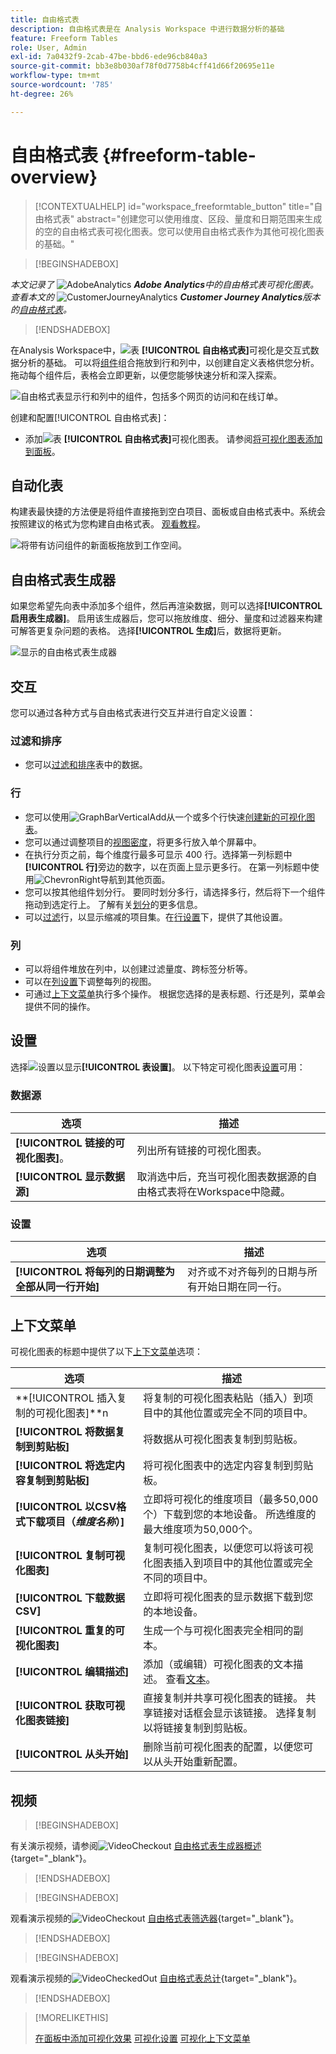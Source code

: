 ```yaml
---
title: 自由格式表
description: 自由格式表是在 Analysis Workspace 中进行数据分析的基础
feature: Freeform Tables
role: User, Admin
exl-id: 7a0432f9-2cab-47be-bbd6-ede96cb840a3
source-git-commit: bb3e8b030af78f0d7758b4cff41d66f20695e11e
workflow-type: tm+mt
source-wordcount: '785'
ht-degree: 26%

---
```


# 自由格式表 {#freeform-table-overview}


<!-- markdownlint-disable MD034 -->

>[!CONTEXTUALHELP]
>id="workspace_freeformtable_button"
>title="自由格式表"
>abstract="创建您可以使用维度、区段、量度和日期范围来生成的空的自由格式表可视化图表。您可以使用自由格式表作为其他可视化图表的基础。"

<!-- markdownlint-enable MD034 -->


>[!BEGINSHADEBOX]

_本文记录了_ ![AdobeAnalytics](/help/assets/icons/AdobeAnalytics.svg) _**Adobe Analytics**&#x200B;中的自由格式表可视化图表。_<br/>_查看本文的_ ![CustomerJourneyAnalytics](/help/assets/icons/CustomerJourneyAnalytics.svg) _**Customer Journey Analytics**&#x200B;版本的[自由格式表](https://experienceleague.adobe.com/en/docs/analytics-platform/using/cja-workspace/visualizations/freeform-table/freeform-table)。_

>[!ENDSHADEBOX]


在Analysis Workspace中，![表](/help/assets/icons/Table.svg) **[!UICONTROL 自由格式表]**&#x200B;可视化是交互式数据分析的基础。 可以将[组件](/help/analyze/analysis-workspace/components/analysis-workspace-components.md)组合拖放到行和列中，以创建自定义表格供您分析。拖动每个组件后，表格会立即更新，以便您能够快速分析和深入探索。

![自由格式表显示行和列中的组件，包括多个网页的访问和在线订单。](assets/opening-section.png)

创建和配置[!UICONTROL 自由格式表]：

* 添加![表](/help/assets/icons/Table.svg) **[!UICONTROL 自由格式表]**&#x200B;可视化图表。 请参阅[将可视化图表添加到面板](../freeform-analysis-visualizations.md#add-visualizations-to-a-panel)。

## 自动化表

构建表最快捷的方法便是将组件直接拖到空白项目、面板或自由格式表中。系统会按照建议的格式为您构建自由格式表。 [观看教程](https://experienceleague.adobe.com/en/docs/analytics-learn/tutorials/analysis-workspace/building-freeform-tables/auto-build-freeform-tables-in-analysis-workspace)。

![将带有访问组件的新面板拖放到工作空间。](assets/automated-table.png)

## 自由格式表生成器

如果您希望先向表中添加多个组件，然后再渲染数据，则可以选择&#x200B;**[!UICONTROL 启用表生成器]**。 启用该生成器后，您可以拖放维度、细分、量度和过滤器来构建可解答更复杂问题的表格。 选择&#x200B;**[!UICONTROL 生成]**&#x200B;后，数据将更新。

![显示](assets/table-builder.png)的自由格式表生成器

## 交互

您可以通过各种方式与自由格式表进行交互并进行自定义设置：

### 过滤和排序

* 您可以[过滤和排序](filter-and-sort.md)表中的数据。

### 行

* 您可以使用![GraphBarVerticalAdd](/help/assets/icons/GraphBarVerticalAdd.svg)从一个或多个行快速[创建新的可视化图表](../freeform-analysis-visualizations.md#visualize)。
* 您可以通过调整项目的[视图密度](/help/analyze/analysis-workspace/build-workspace-project/view-density.md)，将更多行放入单个屏幕中。
* 在执行分页之前，每个维度行最多可显示 400 行。选择第一列标题中&#x200B;**[!UICONTROL 行]**&#x200B;旁边的数字，以在页面上显示更多行。 在第一列标题中使用![ChevronRight](/help/assets/icons/ChevronRight.svg)导航到其他页面。
* 您可以按其他组件划分行。 要同时划分多行，请选择多行，然后将下一个组件拖动到选定行上。 了解有关[划分](/help/analyze/analysis-workspace/components/dimensions/t-breakdown-fa.md)的更多信息。
* 可以[过滤](/help/analyze/analysis-workspace/visualizations/freeform-table/filter-and-sort.md)行，以显示缩减的项目集。在[行设置](/help/analyze/analysis-workspace/visualizations/freeform-table/column-row-settings/table-settings.md)下，提供了其他设置。

### 列

* 可以将组件堆放在列中，以创建过滤量度、跨标签分析等。
* 可以在[列设置](/help/analyze/analysis-workspace/visualizations/freeform-table/column-row-settings/column-settings.md)下调整每列的视图。
* 可通过[上下文菜单](/help/analyze/analysis-workspace/visualizations/freeform-analysis-visualizations.md#context-menu)执行多个操作。 根据您选择的是表标题、行还是列，菜单会提供不同的操作。


## 设置

选择![设置](/help/assets/icons/Setting.svg)以显示&#x200B;**[!UICONTROL 表设置]**。 以下特定可视化图表[设置](../freeform-analysis-visualizations.md#settings)可用：

### 数据源

| 选项 | 描述 |
|---|---|
| **[!UICONTROL 链接的可视化图表]**。 | 列出所有链接的可视化图表。 |
| **[!UICONTROL 显示数据源]** | 取消选中后，充当可视化图表数据源的自由格式表将在Workspace中隐藏。 |

### 设置

| 选项 | 描述 |
|---|---|
| **[!UICONTROL 将每列的日期调整为全部从同一行开始]** | 对齐或不对齐每列的日期与所有开始日期在同一行。 |


## 上下文菜单

可视化图表的标题中提供了以下[上下文菜单](../freeform-analysis-visualizations.md#context-menu)选项：

| 选项 | 描述 |
| --- | --- |
| **[!UICONTROL 插入复制的可视化图表]**n | 将复制的可视化图表粘贴（插入）到项目中的其他位置或完全不同的项目中。 |
| **[!UICONTROL 将数据复制到剪贴板]** | 将数据从可视化图表复制到剪贴板。 |
| **[!UICONTROL 将选定内容复制到剪贴板]** | 将可视化图表中的选定内容复制到剪贴板。 |
| **[!UICONTROL 以CSV格式下载项目（*维度名称*）]** | 立即将可视化的维度项目（最多50,000个）下载到您的本地设备。 所选维度的最大维度项为50,000个。 |
| **[!UICONTROL 复制可视化图表]** | 复制可视化图表，以便您可以将该可视化图表插入到项目中的其他位置或完全不同的项目中。 |
| **[!UICONTROL 下载数据CSV]** | 立即将可视化图表的显示数据下载到您的本地设备。 |
| **[!UICONTROL 重复的可视化图表]** | 生成一个与可视化图表完全相同的副本。 |
| **[!UICONTROL 编辑描述]** | 添加（或编辑）可视化图表的文本描述。 查看[文本](../text.md)。 |
| **[!UICONTROL 获取可视化图表链接]** | 直接复制并共享可视化图表的链接。 共享链接对话框会显示该链接。 选择复制以将链接复制到剪贴板。 |
| **[!UICONTROL 从头开始]** | 删除当前可视化图表的配置，以便您可以从头开始重新配置。 |



## 视频

>[!BEGINSHADEBOX]

有关演示视频，请参阅![VideoCheckout](/help/assets/icons/VideoCheckedOut.svg) [自由格式表生成器概述](https://video.tv.adobe.com/v/31318?quality=12&learn=on){target="_blank"}。

>[!ENDSHADEBOX]

>[!BEGINSHADEBOX]

观看演示视频的![VideoCheckout](/help/assets/icons/VideoCheckedOut.svg) [自由格式表筛选器](https://video.tv.adobe.com/v/23232?quality=12&learn=on){target="_blank"}。

>[!ENDSHADEBOX]

>[!BEGINSHADEBOX]

观看演示视频的![VideoCheckedOut](/help/assets/icons/VideoCheckedOut.svg) [自由格式表总计](https://video.tv.adobe.com/v/29273?quality=12&learn=on){target="_blank"}。

>[!ENDSHADEBOX]


>[!MORELIKETHIS]
>
>[在面板中添加可视化效果](/help/analyze/analysis-workspace/visualizations/freeform-analysis-visualizations.md#add-visualizations-to-a-panel)
>[可视化设置](/help/analyze/analysis-workspace/visualizations/freeform-analysis-visualizations.md#settings)
>[可视化上下文菜单](/help/analyze/analysis-workspace/visualizations/freeform-analysis-visualizations.md#context-menu)
>



